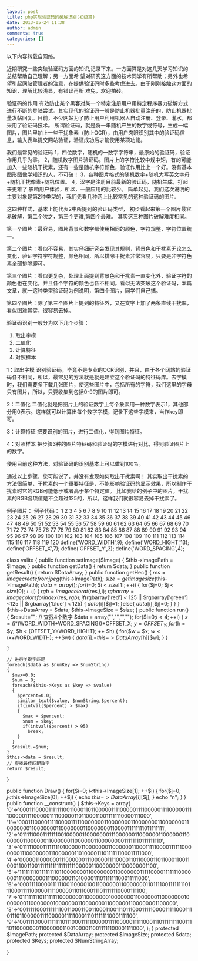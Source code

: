 ```yaml
---
layout: post
title: php实现验证码的破解识别(初级篇)
date: 2013-05-24 11:38
author: admin
comments: true
categories: []
---
```

以下内容转载自网络。

近期研究一些突破验证码方面的知识,记录下来。一方面算是对这几天学习知识的总结帮助自己理解；另一方面希 望对研究这方面的技术同学有所帮助；另外也希望引起网站管理者的注意，在提供验证码时多些考虑进去。由于刚刚接触这方面的知识，理解比较浅显，有错误再所 难免，欢迎拍砖。

验证码的作用
有效防止某个黑客对某一个特定注册用户用特定程序暴力破解方式进行不断的登陆尝试。其实现代的验证码一般是防止机器批量注册的，防止机器批量发帖回复。目前，不少网站为了防止用户利用机器人自动注册、登录、灌水，都采用了验证码技术。
所谓验证码，就是将一串随机产生的数字或符号，生成一幅图片，图片里加上一些干扰象素（防止OCR），由用户肉眼识别其中的验证码信息，输入表单提交网站验证，验证成功后才能使用某项功能。

我们最常见的验证码
1，四位数字，随机的一数字字符串，最原始的验证码，验证作用几乎为零。
2，随机数字图片验证码。图片上的字符比较中规中矩，有的可能加入一些随机干扰素，还有一些是随机字符颜色，验证作用比上一个好。没有基本图形图像学知识的人，不可破！
3，各种图片格式的随机数字+随机大写英文字母+随机干扰像素+随机位置。
4，汉字是注册目前最新的验证码，随机生成，打起来更难了,影响用户体验，所以，一般应用的比较少。
简单起见，我们这次说明的主要对象是第2种类型的，我们先看几种网上比较常见的这种验证码的图片.



这四种样式，基本上能代表2中所提到的验证码类型，
初步看起来第一个图片最容易破解，第二个次之，第三个更难,第四个最难。
其实这三种图片破解难度相同。

第一个图片：最容易，图片背景和数字都使用相同的颜色，字符规整，字符位置统一。

第二个图片：看似不容易，其实仔细研究会发现其规则，背景色和干扰素无论怎么变化，验证字符字符规整，颜色相同，所以排除干扰素非常容易，只要是非字符色素全部排除即可。

第三个图片：看似更复杂，处理上面提到背景色和干扰素一直变化外，验证字符的颜色也在变化，并且各个字符的颜色也各不相同。看似无法突破这个验证码，本篇文章，就一这种类型验证码为例说明，第四个图片，同学们自己搞。

第四个图片：除了第三个图片上提到的特征外，又在文字上加了两条直线干扰率，看似困难其实，很容易去掉。

验证码识别一般分为以下几个步骤：
1. 取出字模
2. 二值化
3. 计算特征
4. 对照样本

1：取出字模
识别验证码，毕竟不是专业的OCR识别，并且，由于各个网站的验证码各不相同，所以，最常见的方法就是就是建立这个验证码的特征码库。去字模时，我们需要多下载几张图片，使这些图片中，包括所有的字符，我们这里的字母只有图片，所以，只要收集到包括0-9的图片即可。

2：二值化
二值化就是把图片上的验证数字上每个象素用一种数字表示1，其他部分用0表示。这样就可以计算出每个数字字模，记录下这些字模来，当作key即可。

3：计算特征
把要识别的图片，进行二值化，得到图片特征。

4：对照样本
把步骤3种的图片特征码和验证码的字模进行对比，得到验证图片上的数字。

使用目前这种方法，对验证码的识别基本上可以做到100%。

通过以上步骤，您可能说了，并没有发现如何取出干扰素啊！
其实取出干扰素的方法很简单，干扰素的一个重要特征是，不能影响验证码的显示效果，所以制作干扰素时它的RGB可能低于或者高于某个特定值。
比如我给的例子中的图片，干扰素的RGB各项值是不会超过125的，所以，这样我们就很容易去掉干扰素了。


例子图片：
例子代码：
1
2
3
4
5
6
7
8
9
10
11
12
13
14
15
16
17
18
19
20
21
22
23
24
25
26
27
28
29
30
31
32
33
34
35
36
37
38
39
40
41
42
43
44
45
46
47
48
49
50
51
52
53
54
55
56
57
58
59
60
61
62
63
64
65
66
67
68
69
70
71
72
73
74
75
76
77
78
79
80
81
82
83
84
85
86
87
88
89
90
91
92
93
94
95
96
97
98
99
100
101
102
103
104
105
106
107
108
109
110
111
112
113
114
115
116
117
118
119
120
define('WORD_WIDTH',9);
define('WORD_HIGHT',13);
define('OFFSET_X',7);
define('OFFSET_Y',3);
define('WORD_SPACING',4);
 
class valite
{
  public function setImage($Image)
  {
    $this->ImagePath = $Image;
  }
  public function getData()
  {
    return $data;
  }
  public function getResult()
  {
    return $DataArray;
  }
  public function getHec()
  {
    $res = imagecreatefromjpeg($this->ImagePath);
    $size = getimagesize($this->ImagePath);
    $data = array();
    for($i=0; $i < $size[1]; ++$i)
    {
      for($j=0; $j < $size[0]; ++$j)
      {
        $rgb = imagecolorat($res,$j,$i);
        $rgbarray = imagecolorsforindex($res, $rgb);
        if($rgbarray['red'] < 125 || $rgbarray['green']<125
        || $rgbarray['blue'] < 125)
        {
          $data[$i][$j]=1;
        }else{
          $data[$i][$j]=0;
        }
      }
    }
    $this->DataArray = $data;
    $this->ImageSize = $size;
  }
  public function run()
  {
    $result="";
    // 查找4个数字
    $data = array("","","","");
    for($i=0;$i<4;++$i)
    {
      $x = ($i*(WORD_WIDTH+WORD_SPACING))+OFFSET_X;
      $y = OFFSET_Y;
      for($h = $y; $h < (OFFSET_Y+WORD_HIGHT); ++ $h)
      {
        for($w = $x; $w < ($x+WORD_WIDTH); ++$w)
        {
          $data[$i].=$this->DataArray[$h][$w];
        }
      }
       
    }
 
    // 进行关键字匹配
    foreach($data as $numKey => $numString)
    {
      $max=0.0;
      $num = 0;
      foreach($this->Keys as $key => $value)
      {
        $percent=0.0;
        similar_text($value, $numString,$percent);
        if(intval($percent) > $max)
        {
          $max = $percent;
          $num = $key;
          if(intval($percent) > 95)
            break;
        }
      }
      $result.=$num;
    }
    $this->data = $result;
    // 查找最佳匹配数字
    return $result;
  }
 
  public function Draw()
  {
    for($i=0; $i<$this->ImageSize[1]; ++$i)
    {
          for($j=0; $j<$this->ImageSize[0]; ++$j)
        {
          echo $this->DataArray[$i][$j];
          }
        echo "n";
    }
  }
  public function __construct()
  {
    $this->Keys = array(
    '0'=>'000111000011111110011000110110000011110000011110000011110000011110000011110000011110000011011000110011111110000111000',
    '1'=>'000111000011111000011111000000011000000011000000011000000011000000011000000011000000011000000011000011111111011111111',
    '2'=>'011111000111111100100000110000000111000000110000001100000011000000110000001100000011000000110000000011111110111111110',
    '3'=>'011111000111111110100000110000000110000001100011111000011111100000001110000000111000000110100001110111111100011111000',
    '4'=>'000001100000011100000011100000111100001101100001101100011001100011001100111111111111111111000001100000001100000001100',
    '5'=>'111111110111111110110000000110000000110000000111110000111111100000001110000000111000000110100001110111111100011111000',
    '6'=>'000111100001111110011000010011000000110000000110111100111111110111000111110000011110000011011000111011111110000111100',
    '7'=>'011111111011111111000000011000000010000000110000001100000001000000011000000010000000110000000110000001100000001100000',
    '8'=>'001111100011111110011000110011000110011101110001111100001111100011101110110000011110000011111000111011111110001111100',
    '9'=>'001111000011111110111000111110000011110000011111000111011111111001111011000000011000000110010000110011111100001111000',
  );
  }
  protected $ImagePath;
  protected $DataArray;
  protected $ImageSize;
  protected $data;
  protected $Keys;
  protected $NumStringArray;
 
}

